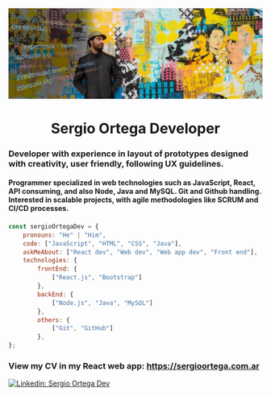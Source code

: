 <img src="/GitHub-profile.jpg" alt="Sergio Ortega Developer GitHub profile image" />
<h1 align="center"> Sergio Ortega Developer </h1>

### Developer with experience in layout of prototypes designed with creativity, user friendly, following UX guidelines.
#### Programmer specialized in web technologies such as JavaScript, React, API consuming, and also Node, Java and MySQL. Git and Github handling. Interested in scalable projects, with agile methodologies like SCRUM and CI/CD processes.

```javascript
const sergioOrtegaDev = {
    pronouns: "He" | "Him",
    code: ["JavaScript", "HTML", "CSS", "Java"],
    askMeAbout: ["React dev", "Web dev", "Web app dev", "Front end"],
    technologies: {
        frontEnd: {
            ["React.js", "Bootstrap"]
        },
        backEnd: {
            ["Node.js", "Java", "MySQL"]
        },
        others: {
            ["Git", "GitHub"]
        },
};
```
### View my CV in my React web app: https://sergioortega.com.ar
[![Linkedin: Sergio Ortega Dev](https://img.shields.io/badge/-SergioOrtegaDev-blue?style=flat-square&logo=Linkedin&logoColor=white&link=https://www.linkedin.com/in/sergioortegadev/)](https://www.linkedin.com/in/sergioortegadev/)
